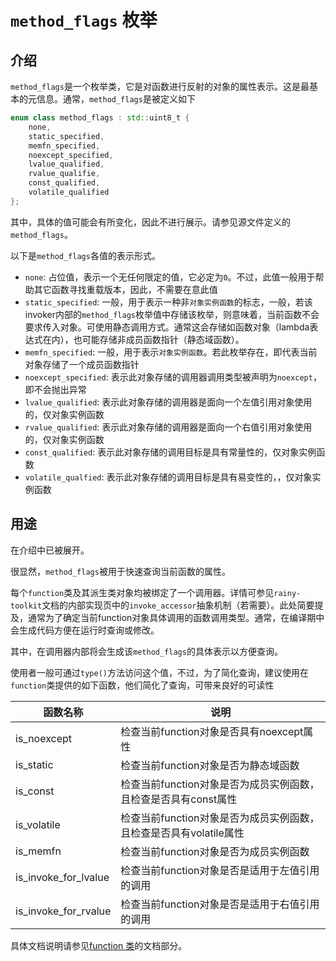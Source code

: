 # `method_flags` 枚举

## 介绍

`method_flags`是一个枚举类，它是对函数进行反射的对象的属性表示。这是最基本的元信息。通常，`method_flags`是被定义如下

```cpp
enum class method_flags : std::uint8_t {
    none,
    static_specified,
    memfn_specified,
    noexcept_specified,
    lvalue_qualified,
    rvalue_qualifie,
    const_qualified,
    volatile_qualified
};
```

其中，具体的值可能会有所变化，因此不进行展示。请参见源文件定义的`method_flags`。

以下是`method_flags`各值的表示形式。

- `none`: 占位值，表示一个无任何限定的值，它必定为`0`。不过，此值一般用于帮助其它函数寻找重载版本，因此，不需要在意此值
- `static_specified`: 一般，用于表示一种非`对象实例函数`的标志，一般，若该invoker内部的`method_flags`枚举值中存储该枚举，则意味着，当前函数不会要求传入对象。可使用静态调用方式。通常这会存储如函数对象（lambda表达式在内），也可能存储非成员函数指针（静态域函数）。
- `memfn_specified`: 一般，用于表示`对象实例函数`。若此枚举存在，即代表当前对象存储了一个成员函数指针
- `noexcept_specified`: 表示此对象存储的调用器调用类型被声明为`noexcept`，即不会抛出异常
- `lvalue_qualified`: 表示此对象存储的调用器是面向一个左值引用对象使用的，仅对象实例函数
- `rvalue_qualified`: 表示此对象存储的调用器是面向一个右值引用对象使用的，仅对象实例函数
- `const_qualified`: 表示此对象存储的调用目标是具有常量性的，仅对象实例函数
- `volatile_qualfied`: 表示此对象存储的调用目标是具有易变性的，，仅对象实例函数

## 用途

在介绍中已被展开。

很显然，`method_flags`被用于快速查询当前函数的属性。

每个`function`类及其派生类对象均被绑定了一个调用器。详情可参见`rainy-toolkit`文档的内部实现页中的`invoke_accessor`抽象机制（若需要）。此处简要提及，通常为了确定当前function对象具体调用的函数调用类型。通常，在编译期中会生成代码方便在运行时查询或修改。

其中，在调用器内部将会生成该`method_flags`的具体表示以方便查询。

使用者一般可通过`type()`方法访问这个值，不过，为了简化查询，建议使用在`function`类提供的如下函数，他们简化了查询，可带来良好的可读性

|函数名称|说明|
|-|-|
|is_noexcept|检查当前function对象是否具有noexcept属性|
|is_static|检查当前function对象是否为静态域函数|
|is_const|检查当前function对象是否为成员实例函数，且检查是否具有const属性|
|is_volatile|检查当前function对象是否为成员实例函数，且检查是否具有volatile属性|
|is_memfn|检查当前function对象是否为成员实例函数|
|is_invoke_for_lvalue|检查当前function对象是否是适用于左值引用的调用|
|is_invoke_for_rvalue|检查当前function对象是否是适用于右值引用的调用|

具体文档说明请参见[function 类](/md/reflection/function/function_class)的文档部分。